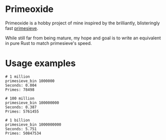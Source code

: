 # Primeoxide

Primeoxide is a hobby project of mine inspired by the brilliantly,
blisteringly fast [primesieve](https://github.com/kimwalisch/primesieve).

While still far from being mature, my hope and goal is to write an equivalent
in pure Rust to match primesieve's speed. 

# Usage examples

```
# 1 million
primesieve_bin 1000000
Seconds: 0.004
Primes: 78498

# 100 million
primesieve_bin 100000000
Seconds: 0.387
Primes: 5761455

# 1 billion
primesieve_bin 1000000000
Seconds: 5.751
Primes: 50847534
```